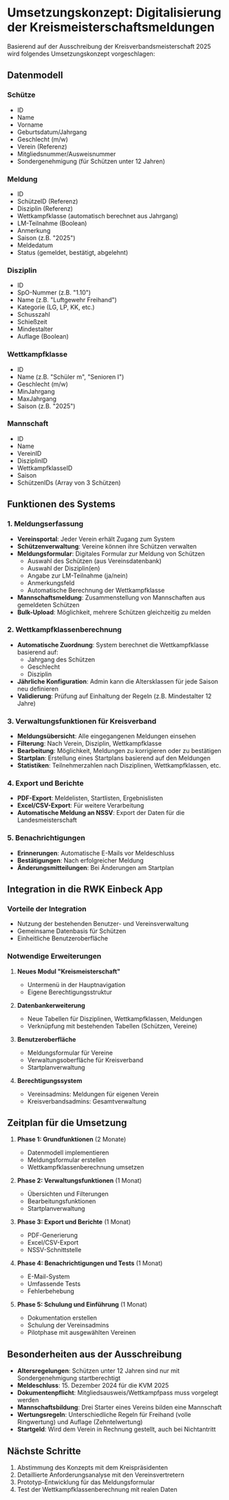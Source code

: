 # Umsetzungskonzept: Digitalisierung der Kreismeisterschaftsmeldungen

Basierend auf der Ausschreibung der Kreisverbandsmeisterschaft 2025 wird folgendes Umsetzungskonzept vorgeschlagen:

## Datenmodell

### Schütze
- ID
- Name
- Vorname
- Geburtsdatum/Jahrgang
- Geschlecht (m/w)
- Verein (Referenz)
- Mitgliedsnummer/Ausweisnummer
- Sondergenehmigung (für Schützen unter 12 Jahren)

### Meldung
- ID
- SchützeID (Referenz)
- Disziplin (Referenz)
- Wettkampfklasse (automatisch berechnet aus Jahrgang)
- LM-Teilnahme (Boolean)
- Anmerkung
- Saison (z.B. "2025")
- Meldedatum
- Status (gemeldet, bestätigt, abgelehnt)

### Disziplin
- ID
- SpO-Nummer (z.B. "1.10")
- Name (z.B. "Luftgewehr Freihand")
- Kategorie (LG, LP, KK, etc.)
- Schusszahl
- Schießzeit
- Mindestalter
- Auflage (Boolean)

### Wettkampfklasse
- ID
- Name (z.B. "Schüler m", "Senioren I")
- Geschlecht (m/w)
- MinJahrgang
- MaxJahrgang
- Saison (z.B. "2025")

### Mannschaft
- ID
- Name
- VereinID
- DisziplinID
- WettkampfklasseID
- Saison
- SchützenIDs (Array von 3 Schützen)

## Funktionen des Systems

### 1. Meldungserfassung
- **Vereinsportal**: Jeder Verein erhält Zugang zum System
- **Schützenverwaltung**: Vereine können ihre Schützen verwalten
- **Meldungsformular**: Digitales Formular zur Meldung von Schützen
  - Auswahl des Schützen (aus Vereinsdatenbank)
  - Auswahl der Disziplin(en)
  - Angabe zur LM-Teilnahme (ja/nein)
  - Anmerkungsfeld
  - Automatische Berechnung der Wettkampfklasse
- **Mannschaftsmeldung**: Zusammenstellung von Mannschaften aus gemeldeten Schützen
- **Bulk-Upload**: Möglichkeit, mehrere Schützen gleichzeitig zu melden

### 2. Wettkampfklassenberechnung
- **Automatische Zuordnung**: System berechnet die Wettkampfklasse basierend auf:
  - Jahrgang des Schützen
  - Geschlecht
  - Disziplin
- **Jährliche Konfiguration**: Admin kann die Altersklassen für jede Saison neu definieren
- **Validierung**: Prüfung auf Einhaltung der Regeln (z.B. Mindestalter 12 Jahre)

### 3. Verwaltungsfunktionen für Kreisverband
- **Meldungsübersicht**: Alle eingegangenen Meldungen einsehen
- **Filterung**: Nach Verein, Disziplin, Wettkampfklasse
- **Bearbeitung**: Möglichkeit, Meldungen zu korrigieren oder zu bestätigen
- **Startplan**: Erstellung eines Startplans basierend auf den Meldungen
- **Statistiken**: Teilnehmerzahlen nach Disziplinen, Wettkampfklassen, etc.

### 4. Export und Berichte
- **PDF-Export**: Meldelisten, Startlisten, Ergebnislisten
- **Excel/CSV-Export**: Für weitere Verarbeitung
- **Automatische Meldung an NSSV**: Export der Daten für die Landesmeisterschaft

### 5. Benachrichtigungen
- **Erinnerungen**: Automatische E-Mails vor Meldeschluss
- **Bestätigungen**: Nach erfolgreicher Meldung
- **Änderungsmitteilungen**: Bei Änderungen am Startplan

## Integration in die RWK Einbeck App

### Vorteile der Integration
- Nutzung der bestehenden Benutzer- und Vereinsverwaltung
- Gemeinsame Datenbasis für Schützen
- Einheitliche Benutzeroberfläche

### Notwendige Erweiterungen
1. **Neues Modul "Kreismeisterschaft"**
   - Untermenü in der Hauptnavigation
   - Eigene Berechtigungsstruktur

2. **Datenbankerweiterung**
   - Neue Tabellen für Disziplinen, Wettkampfklassen, Meldungen
   - Verknüpfung mit bestehenden Tabellen (Schützen, Vereine)

3. **Benutzeroberfläche**
   - Meldungsformular für Vereine
   - Verwaltungsoberfläche für Kreisverband
   - Startplanverwaltung

4. **Berechtigungssystem**
   - Vereinsadmins: Meldungen für eigenen Verein
   - Kreisverbandsadmins: Gesamtverwaltung

## Zeitplan für die Umsetzung

1. **Phase 1: Grundfunktionen** (2 Monate)
   - Datenmodell implementieren
   - Meldungsformular erstellen
   - Wettkampfklassenberechnung umsetzen

2. **Phase 2: Verwaltungsfunktionen** (1 Monat)
   - Übersichten und Filterungen
   - Bearbeitungsfunktionen
   - Startplanverwaltung

3. **Phase 3: Export und Berichte** (1 Monat)
   - PDF-Generierung
   - Excel/CSV-Export
   - NSSV-Schnittstelle

4. **Phase 4: Benachrichtigungen und Tests** (1 Monat)
   - E-Mail-System
   - Umfassende Tests
   - Fehlerbehebung

5. **Phase 5: Schulung und Einführung** (1 Monat)
   - Dokumentation erstellen
   - Schulung der Vereinsadmins
   - Pilotphase mit ausgewählten Vereinen

## Besonderheiten aus der Ausschreibung

- **Altersregelungen**: Schützen unter 12 Jahren sind nur mit Sondergenehmigung startberechtigt
- **Meldeschluss**: 15. Dezember 2024 für die KVM 2025
- **Dokumentenpflicht**: Mitgliedsausweis/Wettkampfpass muss vorgelegt werden
- **Mannschaftsbildung**: Drei Starter eines Vereins bilden eine Mannschaft
- **Wertungsregeln**: Unterschiedliche Regeln für Freihand (volle Ringwertung) und Auflage (Zehntelwertung)
- **Startgeld**: Wird dem Verein in Rechnung gestellt, auch bei Nichtantritt

## Nächste Schritte

1. Abstimmung des Konzepts mit dem Kreispräsidenten
2. Detaillierte Anforderungsanalyse mit den Vereinsvertretern
3. Prototyp-Entwicklung für das Meldungsformular
4. Test der Wettkampfklassenberechnung mit realen Daten